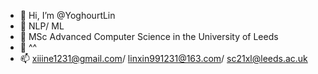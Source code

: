 - 👋 Hi, I’m @YoghourtLin
- 👀 NLP/ ML
- 🌱 MSc Advanced Computer Science in the University of Leeds
- 💞️ ^^
- 📫 xiiine1231@gmail.com/ linxin991231@163.com/ sc21xl@leeds.ac.uk

<!---
YoghourtLin/YoghourtLin is a ✨ special ✨ repository because its `README.md` (this file) appears on your GitHub profile.
You can click the Preview link to take a look at your changes.
--->

